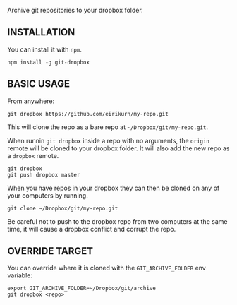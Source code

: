 Archive git repositories to your dropbox folder.

## INSTALLATION

You can install it with `npm`.

```
npm install -g git-dropbox
```

## BASIC USAGE

From anywhere:

```
git dropbox https://github.com/eirikurn/my-repo.git
```

This will clone the repo as a bare repo at `~/Dropbox/git/my-repo.git`.

When runnin `git dropbox` inside a repo with no arguments, the `origin` remote
will be cloned to your dropbox folder. It will also add the new repo as a 
`dropbox` remote.

```
git dropbox
git push dropbox master
```

When you have repos in your dropbox they can then be cloned on any of your computers by running.

```
git clone ~/Dropbox/git/my-repo.git
```

Be careful not to push to the dropbox repo from two computers at the same time,
it will cause a dropbox conflict and corrupt the repo.

## OVERRIDE TARGET

You can override where it is cloned with the `GIT_ARCHIVE_FOLDER` env
variable:

```
export GIT_ARCHIVE_FOLDER=~/Dropbox/git/archive
git dropbox <repo>
```